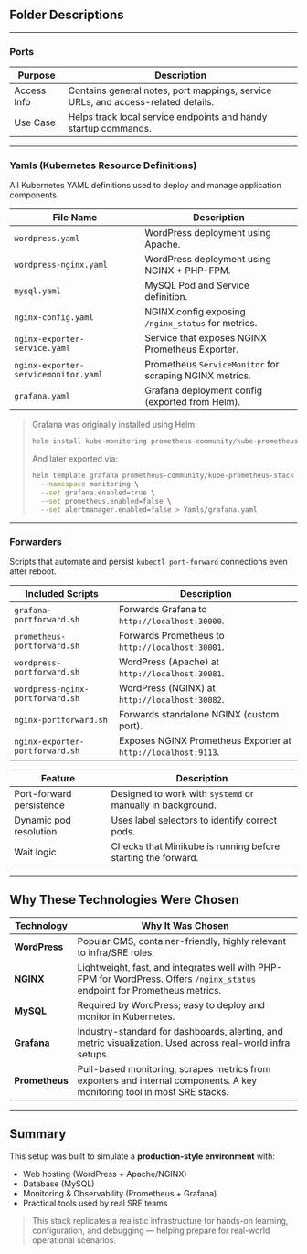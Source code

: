 ## Folder Descriptions

---

### Ports

| Purpose | Description |
|---------|-------------|
| Access Info | Contains general notes, port mappings, service URLs, and access-related details. |
| Use Case | Helps track local service endpoints and handy startup commands. |

---

### Yamls (Kubernetes Resource Definitions)

All Kubernetes YAML definitions used to deploy and manage application components.

| File Name                            | Description |
|-------------------------------------|-------------|
| `wordpress.yaml`                    | WordPress deployment using Apache. |
| `wordpress-nginx.yaml`              | WordPress deployment using NGINX + PHP-FPM. |
| `mysql.yaml`                        | MySQL Pod and Service definition. |
| `nginx-config.yaml`                 | NGINX config exposing `/nginx_status` for metrics. |
| `nginx-exporter-service.yaml`       | Service that exposes NGINX Prometheus Exporter. |
| `nginx-exporter-servicemonitor.yaml`| Prometheus `ServiceMonitor` for scraping NGINX metrics. |
| `grafana.yaml`                      | Grafana deployment config (exported from Helm). |

> Grafana was originally installed using Helm:
> ```bash
> helm install kube-monitoring prometheus-community/kube-prometheus-stack --namespace monitoring
> ```
> And later exported via:
> ```bash
> helm template grafana prometheus-community/kube-prometheus-stack \
>   --namespace monitoring \
>   --set grafana.enabled=true \
>   --set prometheus.enabled=false \
>   --set alertmanager.enabled=false > Yamls/grafana.yaml
> ```

---

### Forwarders

Scripts that automate and persist `kubectl port-forward` connections even after reboot.

| Included Scripts | Description |
|------------------|-------------|
| `grafana-portforward.sh`            | Forwards Grafana to `http://localhost:30000`. |
| `prometheus-portforward.sh`         | Forwards Prometheus to `http://localhost:30001`. |
| `wordpress-portforward.sh`          | WordPress (Apache) at `http://localhost:30081`. |
| `wordpress-nginx-portforward.sh`    | WordPress (NGINX) at `http://localhost:30082`. |
| `nginx-portforward.sh`              | Forwards standalone NGINX (custom port). |
| `nginx-exporter-portforward.sh`     | Exposes NGINX Prometheus Exporter at `http://localhost:9113`. |

| Feature | Description |
|---------|-------------|
| Port-forward persistence | Designed to work with `systemd` or manually in background. |
| Dynamic pod resolution | Uses label selectors to identify correct pods. |
| Wait logic | Checks that Minikube is running before starting the forward. |

---

## Why These Technologies Were Chosen

| Technology | Why It Was Chosen |
|------------|-------------------|
| **WordPress** | Popular CMS, container-friendly, highly relevant to infra/SRE roles. |
| **NGINX** | Lightweight, fast, and integrates well with PHP-FPM for WordPress. Offers `/nginx_status` endpoint for Prometheus metrics. |
| **MySQL** | Required by WordPress; easy to deploy and monitor in Kubernetes. |
| **Grafana** | Industry-standard for dashboards, alerting, and metric visualization. Used across real-world infra setups. |
| **Prometheus** | Pull-based monitoring, scrapes metrics from exporters and internal components. A key monitoring tool in most SRE stacks. |

---

## Summary

This setup was built to simulate a **production-style environment** with:

- Web hosting (WordPress + Apache/NGINX)  
- Database (MySQL)  
- Monitoring & Observability (Prometheus + Grafana)  
- Practical tools used by real SRE teams

> This stack replicates a realistic infrastructure for hands-on learning, configuration, and debugging — helping prepare for real-world operational scenarios.
